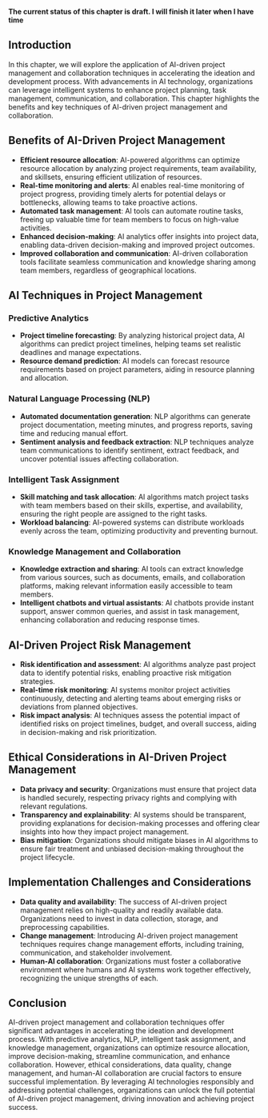 **The current status of this chapter is draft. I will finish it later when I have time**

Introduction
------------

In this chapter, we will explore the application of AI-driven project management and collaboration techniques in accelerating the ideation and development process. With advancements in AI technology, organizations can leverage intelligent systems to enhance project planning, task management, communication, and collaboration. This chapter highlights the benefits and key techniques of AI-driven project management and collaboration.

Benefits of AI-Driven Project Management
----------------------------------------

* **Efficient resource allocation**: AI-powered algorithms can optimize resource allocation by analyzing project requirements, team availability, and skillsets, ensuring efficient utilization of resources.
* **Real-time monitoring and alerts**: AI enables real-time monitoring of project progress, providing timely alerts for potential delays or bottlenecks, allowing teams to take proactive actions.
* **Automated task management**: AI tools can automate routine tasks, freeing up valuable time for team members to focus on high-value activities.
* **Enhanced decision-making**: AI analytics offer insights into project data, enabling data-driven decision-making and improved project outcomes.
* **Improved collaboration and communication**: AI-driven collaboration tools facilitate seamless communication and knowledge sharing among team members, regardless of geographical locations.

AI Techniques in Project Management
-----------------------------------

### Predictive Analytics

* **Project timeline forecasting**: By analyzing historical project data, AI algorithms can predict project timelines, helping teams set realistic deadlines and manage expectations.
* **Resource demand prediction**: AI models can forecast resource requirements based on project parameters, aiding in resource planning and allocation.

### Natural Language Processing (NLP)

* **Automated documentation generation**: NLP algorithms can generate project documentation, meeting minutes, and progress reports, saving time and reducing manual effort.
* **Sentiment analysis and feedback extraction**: NLP techniques analyze team communications to identify sentiment, extract feedback, and uncover potential issues affecting collaboration.

### Intelligent Task Assignment

* **Skill matching and task allocation**: AI algorithms match project tasks with team members based on their skills, expertise, and availability, ensuring the right people are assigned to the right tasks.
* **Workload balancing**: AI-powered systems can distribute workloads evenly across the team, optimizing productivity and preventing burnout.

### Knowledge Management and Collaboration

* **Knowledge extraction and sharing**: AI tools can extract knowledge from various sources, such as documents, emails, and collaboration platforms, making relevant information easily accessible to team members.
* **Intelligent chatbots and virtual assistants**: AI chatbots provide instant support, answer common queries, and assist in task management, enhancing collaboration and reducing response times.

AI-Driven Project Risk Management
---------------------------------

* **Risk identification and assessment**: AI algorithms analyze past project data to identify potential risks, enabling proactive risk mitigation strategies.
* **Real-time risk monitoring**: AI systems monitor project activities continuously, detecting and alerting teams about emerging risks or deviations from planned objectives.
* **Risk impact analysis**: AI techniques assess the potential impact of identified risks on project timelines, budget, and overall success, aiding in decision-making and risk prioritization.

Ethical Considerations in AI-Driven Project Management
------------------------------------------------------

* **Data privacy and security**: Organizations must ensure that project data is handled securely, respecting privacy rights and complying with relevant regulations.
* **Transparency and explainability**: AI systems should be transparent, providing explanations for decision-making processes and offering clear insights into how they impact project management.
* **Bias mitigation**: Organizations should mitigate biases in AI algorithms to ensure fair treatment and unbiased decision-making throughout the project lifecycle.

Implementation Challenges and Considerations
--------------------------------------------

* **Data quality and availability**: The success of AI-driven project management relies on high-quality and readily available data. Organizations need to invest in data collection, storage, and preprocessing capabilities.
* **Change management**: Introducing AI-driven project management techniques requires change management efforts, including training, communication, and stakeholder involvement.
* **Human-AI collaboration**: Organizations must foster a collaborative environment where humans and AI systems work together effectively, recognizing the unique strengths of each.

Conclusion
----------

AI-driven project management and collaboration techniques offer significant advantages in accelerating the ideation and development process. With predictive analytics, NLP, intelligent task assignment, and knowledge management, organizations can optimize resource allocation, improve decision-making, streamline communication, and enhance collaboration. However, ethical considerations, data quality, change management, and human-AI collaboration are crucial factors to ensure successful implementation. By leveraging AI technologies responsibly and addressing potential challenges, organizations can unlock the full potential of AI-driven project management, driving innovation and achieving project success.
